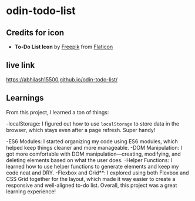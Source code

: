 # odin-todo-list

## Credits for icon


- **To-Do List Icon** by [Freepik](https://www.flaticon.com/authors/freepik) from [Flaticon](https://www.flaticon.com)

## live link 
https://abhilash15500.github.io/odin-todo-list/


## Learnings

From this project, I learned a ton of things:

-localStorage: I figured out how to use `localStorage` to store data in the browser, which stays even after a page refresh. Super handy!

-ES6 Modules: I started organizing my code using ES6 modules, which helped keep things cleaner and more manageable.
-DOM Manipulation: I got more comfortable with DOM manipulation—creating, modifying, and deleting elements based on what the user does.
-Helper Functions: I learned how to use helper functions to generate elements and keep my code neat and DRY.
-Flexbox and Grid**: I explored using both Flexbox and CSS Grid together for the layout, which made it way easier to create a responsive and well-aligned to-do list.
Overall, this project was a great learning experience!

